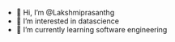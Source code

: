 - 👋 Hi, I’m @Lakshmiprasanthg
- 👀 I’m interested in datascience
- 🌱 I’m currently learning software engineering


<!---
Lakshmiprasanthg/Lakshmiprasanthg is a ✨ special ✨ repository because its `README.md` (this file) appears on your GitHub profile.
You can click the Preview link to take a look at your changes.
--->
